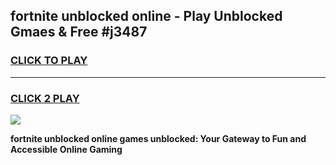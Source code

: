 
## fortnite unblocked online - Play Unblocked Gmaes & Free #j3487
<h3>
<a href="https://news.freeplayer.one?title=fortnite_unblocked_online&ref=24F">CLICK TO PLAY</a></h3>
<hr>

<h3>
<a href="https://news.freeplayer.one?title=fortnite_unblocked_online&ref=24F">CLICK 2 PLAY</a>
  
</h3>

<a href="https://news.freeplayer.one?title=fortnite_unblocked_online&ref=24F/"><img src="https://clearcache.store/games.png"></a>


**fortnite unblocked online games unblocked: Your Gateway to Fun and Accessible Online Gaming**
